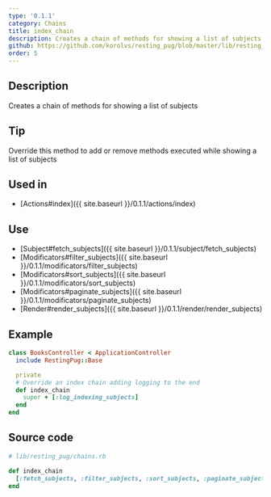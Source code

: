 ```yaml
---
type: '0.1.1'
category: Chains
title: index_chain
description: Creates a chain of methods for showing a list of subjects
github: https://github.com/korolvs/resting_pug/blob/master/lib/resting_pug/chains.rb#L102
order: 5
---
```


## Description
Creates a chain of methods for showing a list of subjects

## Tip
Override this method to add or remove methods executed while showing a list of subjects

## Used in
- [Actions#index]({{ site.baseurl  }}/0.1.1/actions/index)

## Use
- [Subject#fetch_subjects]({{ site.baseurl  }}/0.1.1/subject/fetch_subjects)
- [Modificators#filter_subjects]({{ site.baseurl  }}/0.1.1/modificators/filter_subjects)
- [Modificators#sort_subjects]({{ site.baseurl  }}/0.1.1/modificators/sort_subjects)
- [Modificators#paginate_subjects]({{ site.baseurl  }}/0.1.1/modificators/paginate_subjects)
- [Render#render_subjects]({{ site.baseurl  }}/0.1.1/render/render_subjects)

## Example
```ruby
class BooksController < ApplicationController
  include RestingPug::Base

  private
  # Override an index chain adding logging to the end
  def index_chain
    super + [:log_indexing_subjects]
  end
end
```

## Source code
```ruby
# lib/resting_pug/chains.rb

def index_chain
  [:fetch_subjects, :filter_subjects, :sort_subjects, :paginate_subjects, :render_subjects]
end
```



